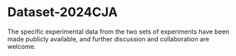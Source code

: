 # Dataset-2024CJA
The specific experimental data from the two sets of experiments have been made publicly available, and further discussion and collaboration are welcome.

